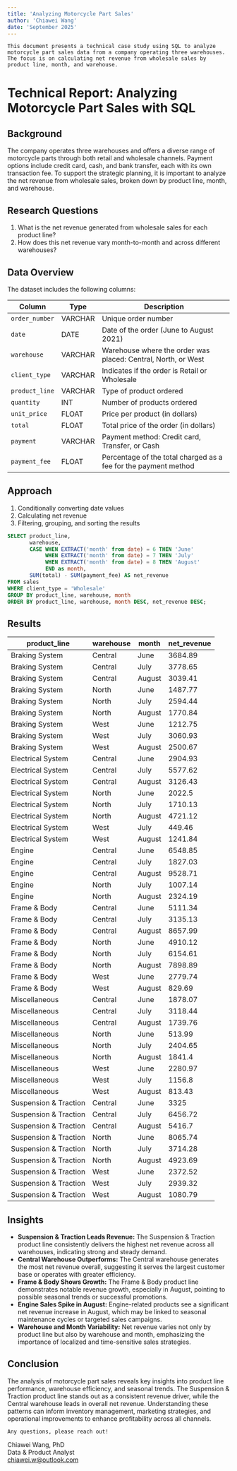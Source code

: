 ```yaml
---
title: 'Analyzing Motorcycle Part Sales'
author: 'Chiawei Wang'
date: 'September 2025'
---
```


`This document presents a technical case study using SQL to analyze motorcycle part sales data from a company operating three warehouses. The focus is on calculating net revenue from wholesale sales by product line, month, and warehouse.`

# Technical Report: Analyzing Motorcycle Part Sales with SQL

## Background

The company operates three warehouses and offers a diverse range of motorcycle parts through both retail and wholesale channels. Payment options include credit card, cash, and bank transfer, each with its own transaction fee. To support the strategic planning, it is important to analyze the net revenue from wholesale sales, broken down by product line, month, and warehouse.

## Research Questions

1. What is the net revenue generated from wholesale sales for each product line?
2. How does this net revenue vary month-to-month and across different warehouses?

## Data Overview

The dataset includes the following columns:

| Column         | Type    | Description                                                     |
| -------------- | ------- | --------------------------------------------------------------- |
| `order_number` | VARCHAR | Unique order number                                             |
| `date`         | DATE    | Date of the order (June to August 2021)                         |
| `warehouse`    | VARCHAR | Warehouse where the order was placed: Central, North, or West   |
| `client_type`  | VARCHAR | Indicates if the order is Retail or Wholesale                   |
| `product_line` | VARCHAR | Type of product ordered                                         |
| `quantity`     | INT     | Number of products ordered                                      |
| `unit_price`   | FLOAT   | Price per product (in dollars)                                  |
| `total`        | FLOAT   | Total price of the order (in dollars)                           |
| `payment`      | VARCHAR | Payment method: Credit card, Transfer, or Cash                  |
| `payment_fee`  | FLOAT   | Percentage of the total charged as a fee for the payment method |

## Approach

1. Conditionally converting date values
2. Calculating net revenue
3. Filtering, grouping, and sorting the results

```sql
SELECT product_line,
       warehouse,
       CASE WHEN EXTRACT('month' from date) = 6 THEN 'June'
            WHEN EXTRACT('month' from date) = 7 THEN 'July'
            WHEN EXTRACT('month' from date) = 8 THEN 'August'
            END as month,
       SUM(total) - SUM(payment_fee) AS net_revenue
FROM sales
WHERE client_type = 'Wholesale'
GROUP BY product_line, warehouse, month
ORDER BY product_line, warehouse, month DESC, net_revenue DESC;
```
## Results

| product_line          | warehouse | month   | net_revenue |
| --------------------- | --------- | ------- | ----------- |
| Braking System        | Central   | June    | 3684.89     |
| Braking System        | Central   | July    | 3778.65     |
| Braking System        | Central   | August  | 3039.41     |
| Braking System        | North     | June    | 1487.77     |
| Braking System        | North     | July    | 2594.44     |
| Braking System        | North     | August  | 1770.84     |
| Braking System        | West      | June    | 1212.75     |
| Braking System        | West      | July    | 3060.93     |
| Braking System        | West      | August  | 2500.67     |
| Electrical System     | Central   | June    | 2904.93     |
| Electrical System     | Central   | July    | 5577.62     |
| Electrical System     | Central   | August  | 3126.43     |
| Electrical System     | North     | June    | 2022.5      |
| Electrical System     | North     | July    | 1710.13     |
| Electrical System     | North     | August  | 4721.12     |
| Electrical System     | West      | July    | 449.46      |
| Electrical System     | West      | August  | 1241.84     |
| Engine                | Central   | June    | 6548.85     |
| Engine                | Central   | July    | 1827.03     |
| Engine                | Central   | August  | 9528.71     |
| Engine                | North     | July    | 1007.14     |
| Engine                | North     | August  | 2324.19     |
| Frame & Body          | Central   | June    | 5111.34     |
| Frame & Body          | Central   | July    | 3135.13     |
| Frame & Body          | Central   | August  | 8657.99     |
| Frame & Body          | North     | June    | 4910.12     |
| Frame & Body          | North     | July    | 6154.61     |
| Frame & Body          | North     | August  | 7898.89     |
| Frame & Body          | West      | June    | 2779.74     |
| Frame & Body          | West      | August  | 829.69      |
| Miscellaneous         | Central   | June    | 1878.07     |
| Miscellaneous         | Central   | July    | 3118.44     |
| Miscellaneous         | Central   | August  | 1739.76     |
| Miscellaneous         | North     | June    | 513.99      |
| Miscellaneous         | North     | July    | 2404.65     |
| Miscellaneous         | North     | August  | 1841.4      |
| Miscellaneous         | West      | June    | 2280.97     |
| Miscellaneous         | West      | July    | 1156.8      |
| Miscellaneous         | West      | August  | 813.43      |
| Suspension & Traction | Central   | June    | 3325        |
| Suspension & Traction | Central   | July    | 6456.72     |
| Suspension & Traction | Central   | August  | 5416.7      |
| Suspension & Traction | North     | June    | 8065.74     |
| Suspension & Traction | North     | July    | 3714.28     |
| Suspension & Traction | North     | August  | 4923.69     |
| Suspension & Traction | West      | June    | 2372.52     |
| Suspension & Traction | West      | July    | 2939.32     |
| Suspension & Traction | West      | August  | 1080.79     |

## Insights

- **Suspension & Traction Leads Revenue:** The Suspension & Traction product line consistently delivers the highest net revenue across all warehouses, indicating strong and steady demand.
- **Central Warehouse Outperforms:** The Central warehouse generates the most net revenue overall, suggesting it serves the largest customer base or operates with greater efficiency.
- **Frame & Body Shows Growth:** The Frame & Body product line demonstrates notable revenue growth, especially in August, pointing to possible seasonal trends or successful promotions.
- **Engine Sales Spike in August:** Engine-related products see a significant net revenue increase in August, which may be linked to seasonal maintenance cycles or targeted sales campaigns.
- **Warehouse and Month Variability:** Net revenue varies not only by product line but also by warehouse and month, emphasizing the importance of localized and time-sensitive sales strategies.

## Conclusion

The analysis of motorcycle part sales reveals key insights into product line performance, warehouse efficiency, and seasonal trends. The Suspension & Traction product line stands out as a consistent revenue driver, while the Central warehouse leads in overall net revenue. Understanding these patterns can inform inventory management, marketing strategies, and operational improvements to enhance profitability across all channels.

`Any questions, please reach out!`

Chiawei Wang, PhD\
Data & Product Analyst\
<chiawei.w@outlook.com>
